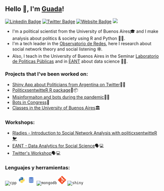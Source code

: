 ## Hello 👋, I'm [Guada](https://github.com/Guadag12/)! 

[![Linkedin Badge](https://img.shields.io/badge/-LinkedIn-0e76a8?style=flat-square&logo=Linkedin&logoColor=white)](https://www.linkedin.com/in/guadalupe-andrea-gonzalez-68b19913a/)
[![Twitter Badge](https://img.shields.io/badge/-Twitter-00acee?style=flat-square&logo=Twitter&logoColor=white)](https://twitter.com/guadag12)
[![Website Badge](https://img.shields.io/badge/website-000000?style=flat-square&logo=About.me&logoColor=white)](https://guadagonzalez.com/)
![](https://visitor-badge.glitch.me/badge?page_id=guadag12.politicxsentwitteR&style=flat-square&color=0088cc)



- I'm a political scientist from the University of Buenos Aires🎓 and I make analysis about politics & society using R and Python 👩‍💻.
- I'm a tech leader in the [Observatorio de Redes](https://twitter.com/O_de_R), here I research about social network theory and social listening 🕸.
- Also, I teach in the University of Buenos Aires in the Seminar [Laboratorio de Politicas Públicas](https://twitter.com/LABPoliticasUBA) and in [EANT](https://twitter.com/eanttech) about data science 👥🔬.


### Projects that I've been worked on:
- [Shiny App about Politicians from Argentina on Twitter](https://oderedes.shinyapps.io/politicosentwitter/)👨‍💼 
- [PoliticxsentwitteR R package](https://github.com/guadag12/politicxsentwitteR)🔷📦
- [Misinformaiton and bots during the pandemic](https://github.com/Observatorio-de-Redes/usuariosdudosaprocedencia)💉🤖
- [Bots in Congress](https://github.com/Guadag12/bots_in_congress)📱
- [Classes in the University of Buenos Aires](https://github.com/labpoliticasuba)🏛️

### Workshops:
- [Rladies - Introduction to Social Network Analysis with politicxsentwitteR 🐦](https://github.com/guadag12/socialnetwork-rladies-talk)
- [EANT - Data Analytics for Social Science](https://eant.tech/escuela-de-ciencias-de-datos/cursos/taller-data-analytics-para-ciencias-sociales)🗣💻
- [Twitter's Workshop](https://github.com/labpoliticasuba/Taller-de-Twitter)🗣💻


### Lenguajes y herramientas:
<code><img height="27" src="https://new.library.arizona.edu/sites/default/files/styles/featured_image/public/featured_media/rprogramming.png?itok=tW_Lc4a8" alt="cpp"></code>
<code><img height="27" src="https://raw.githubusercontent.com/github/explore/80688e429a7d4ef2fca1e82350fe8e3517d3494d/topics/python/python.png" alt="python"></code>
<code><img height="27" src="https://raw.githubusercontent.com/github/explore/80688e429a7d4ef2fca1e82350fe8e3517d3494d/topics/sql/sql.png" alt="sql"></code>
<code><img height="27" src="https://encrypted-tbn0.gstatic.com/images?q=tbn%3AANd9GcSTTzPAw-55ssm1Im594xYZ9eRQu2JylrkYLg&usqp=CAU" alt="mongodb"></code>
<code><img height="27" src="https://raw.githubusercontent.com/devicons/devicon/master/icons/git/git-original.svg" alt="git"></code>
<code><img height="27" src="https://blog.efpsa.org/wp-content/uploads/2019/04/pic1.png" alt="shiny"></code>

<!--
**Guadag12/Guadag12** is a ✨ _special_ ✨ repository because its `README.md` (this file) appears on your GitHub profile.
-->
